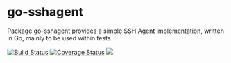 # go-sshagent

Package go-sshagent provides a simple SSH Agent implementation, written in Go,
mainly to be used within tests.


[![Build Status](https://img.shields.io/github/actions/workflow/status/caarlos0/go-sshagent/build.yml?style=for-the-badge)](https://github.com/caarlos0/go-sshagent/actions?workflow=build)
[![Coverage Status](https://img.shields.io/codecov/c/gh/caarlos0/go-sshagent.svg?logo=codecov&style=for-the-badge)](https://codecov.io/gh/caarlos0/go-sshagent)
[![](http://img.shields.io/badge/godoc-reference-5272B4.svg?style=for-the-badge)](https://pkg.go.dev/github.com/caarlos0/go-sshagent)

